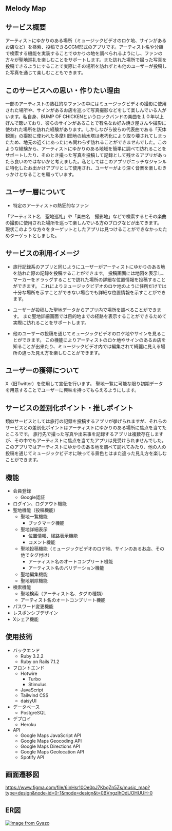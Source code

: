 ## Melody Map


## サービス概要

アーティストにゆかりのある場所（ミュージックビデオのロケ地、サインがあるお店など）を検索、投稿できるCGM形式のアプリです。アーティスト名や分類で検索する機能を実装することでゆかりの地を調べられるようにし、ファンの方々が聖地巡礼を楽しむことをサポートします。また訪れた場所で撮った写真を投稿できるようにすることで実際にその場所を訪れずとも他のユーザーが投稿した写真を通じて楽しむこともできます。



## このサービスへの思い・作りたい理由

一部のアーティストの熱狂的なファンの中にはミュージックビデオの撮影に使用された場所や、サインがあるお店を巡って写真撮影などをして楽しんでいる人がいます。私自身、BUMP OF CHICKENというロックバンドの楽曲を１０年以上好んで聴いており、彼らのサインがあることで有名なお好み焼き屋さんや撮影に使われた場所を訪れた経験があります。しかしながら彼らの代表曲である「天体観測」の撮影に使われた多摩川団地の給水塔は老朽化により取り壊されてしまったため、地元の近くにあったにも関わらず訪れることができませんでした。このような経験から、アーティストにゆかりのある地域を簡単に調べて訪れることをサポートしたり、そのとき撮った写真を投稿して記録として残せるアプリがあったら良いのではないかと考えました。私としてはこのアプリがニッチなジャンルに特化したお出かけアプリとして使用され、ユーザーがより深く音楽を楽しむきっかけとなることを願っています。



## ユーザー層について

- 特定のアーティストの熱狂的なファン

「アーティスト名　聖地巡礼」や「楽曲名　撮影地」などで検索するとその楽曲の撮影に使用された場所を巡って楽しんでいる方のブログなどが出てきます。
現状このような方々をターゲットとしたアプリは見つけることができなかったためターゲットとしました。



## サービスの利用イメージ

- 旅行記録系のアプリと同じようにユーザーがアーティストにゆかりのある地を訪れた際の記録を投稿することができます。
  投稿画面には地図を表示し、マーカーをドラッグすることで訪れた場所の詳細な位置情報を投稿することができます。
  これによりミュージックビデオのロケ地のように住所だけでは十分な場所を示すことができない場合でも詳細な位置情報を示すことができます。

- ユーザーが投稿した聖地データからアプリ内で場所を調べることができます。
  また聖地詳細画面では目的地までの経路を表示することができるためて実際に訪れることをサポートします。

- 他のユーザーの投稿を通じてミュージックビデオのロケ地やサインを見ることができます。
  この機能によりアーティストのロケ地やサインのあるお店を知ることが出来たり、ミュージックビデオ内では編集されて綺麗に見える場所の違った見え方を楽しむことができます。



## ユーザーの獲得について

X（旧Twitter）を使用して宣伝を行います。
聖地一覧に可能な限り初期データを用意することでユーザーに興味を持ってもらえるようにします。



## サービスの差別化ポイント・推しポイント

類似サービスとしては旅行の記録を投稿するアプリが挙げられますが、それらのサービスとの差別化ポイントはアーティストにゆかりのある場所に焦点を当てたところです。
旅行先で撮った写真や出来事を記録するアプリは複数存在しますが、その中でもアーティストに焦点を当てたアプリは見受けられませんでした。
このアプリではアーティストにゆかりのある地を調べて訪れてみたり、他の人の投稿を通じてミュージックビデオに映ってる景色とはまた違った見え方を楽しむことができます。



## 機能

- 会員登録
  - Google認証
- ログイン、ログアウト機能
- 聖地機能（投稿機能）
  - 聖地一覧機能
    - ブックマーク機能
  - 聖地詳細表示
    - 位置情報、経路表示機能
    - コメント機能
  - 聖地投稿機能（ミュージックビデオのロケ地、サインのあるお店、その他でタグ付け）
    - アーティスト名のオートコンプリート機能
    - アーティスト名のバリデーション機能
  - 聖地編集機能
  - 聖地削除機能
- 検索機能
  - 聖地検索（アーティスト名、タグの種類）
  - アーティスト名のオートコンプリート機能
- パスワード変更機能
- レスポンシブデザイン
- Xシェア機能


## 使用技術

- バックエンド
  - Ruby 3.2.2
  - Ruby on Rails 7.1.2
- フロントエンド
  - Hotwire
    - Turbo
    - Stimulus
  - JavaScript
  - Tailwind CSS
  - daisyUI
- データベース
  - PostgreSQL
- デプロイ
  - Heroku
- API
  - Google Maps JavaScript API
  - Google Maps Geocoding API
  - Google Maps Directions API
  - Google Maps Geolocation API
  - Spotify API


## 画面遷移図

https://www.figma.com/file/6inHsr10Oe0pJ7KbgZn5Zs/music_map?type=design&node-id=0-1&mode=design&t=0BVngzIhOdUOHUUH-0


## ER図

[![Image from Gyazo](https://i.gyazo.com/d518998626495ec732c7ab2505f8fa66.png)](https://gyazo.com/d518998626495ec732c7ab2505f8fa66)
